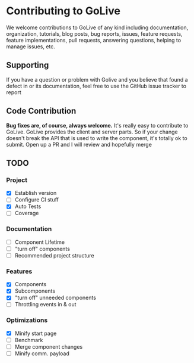 # Contributing to GoLive
We welcome contributions to GoLive of any kind including documentation,
organization, tutorials, blog posts, bug reports, issues, feature requests,
feature implementations, pull requests, answering questions,
helping to manage issues, etc.

## Supporting
If you have a question or problem with Golive and you believe that found a defect in or its documentation, feel free to use the GitHub issue tracker to report 

## Code Contribution
**Bug fixes are, of course, always welcome.**
It's really easy to contribute to GoLive. GoLive provides the client and server parts. So if your change doesn't break the API that is used to write the component, it's totally ok to submit. Open up a PR and I will review and hopefully merge

## TODO
 ### Project
  - [x] Establish version
  - [ ] Configure CI stuff
  - [x] Auto Tests
  - [ ] Coverage
 ### Documentation
  - [ ] Component Lifetime
  - [ ] "turn off" components
  - [ ] Recommended project structure
 ### Features
  - [x] Components
  - [x] Subcomponents
  - [x] "turn off" unneeded components
  - [ ] Throttling events in & out 
 ### Optimizations
  - [x] Minify start page
  - [ ] Benchmark
  - [ ] Merge component changes
  - [ ] Minify comm. payload

